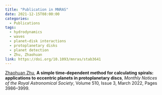 ```yaml
---
title: "Publication in MNRAS"
date: 2021-12-15T08:00:00
categories:
  - Publications
tags:
  - hydrodynamics
  - waves
  - planet–disk interactions
  - protoplanetary disks
  - planet detection
  - Zhu, Zhaohuan
link: https://doi.org/10.1093/mnras/stab3641
---
```


[Zhaohuan Zhu](/team/zhu-zhaohuan), **A simple time-dependent method for calculating spirals: applications to eccentric planets in protoplanetary discs**, *Monthly Notices of the Royal Astronomical Society*, Volume 510, Issue 3, March 2022, Pages 3986–3999.
